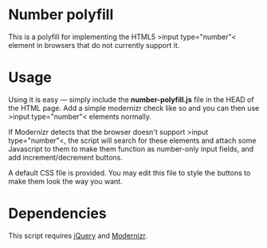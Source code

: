 Number polyfill
================

This is a polyfill for implementing the HTML5 &gt;input type="number"&lt; element in browsers that do not currently support it.

Usage
===============

Using it is easy — simply include the **number-polyfill.js** file in the HEAD of the HTML page. Add a simple modernizr check like so
    <script>
    	$(document).ready( function() {
			if (!Modernizr.inputtypes.number) {
    			numberPolyfillInit();
    		};
    	});
    </script>
and you can then use &gt;input type="number"&lt; elements normally.

If Modernizr detects that the browser doesn't support &gt;input type="number"&lt;, the script will search for these elements and attach some Javascript to them to make them function as number-only input fields, and add increment/decrement buttons.

A default CSS file is provided. You may edit this file to style the buttons to make them look the way you want.

Dependencies
==============

This script requires [jQuery](http://jquery.com/) and [Modernizr](http://www.modernizr.com/).
